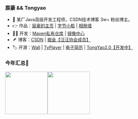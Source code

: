 ### 宸豪 && Tongyao
- 🥳 某厂Java高级开发工程师，CSDN技术博客 3w+ 粉丝博主。
- 👉 作品：[宸豪的主页](https://ityao.cn) | [字节小柜](http://store.ityao.cn/) | [相册墙](https://wall.ityao.cn/)
- 🧑‍💻 开发：[Maven私有仓库](https://mirrors.ityao.cn/) | [镜像中心](https://maven.ityao.cn/repository/maven-public/)
- 🪶 博客：[CSDN](https://blog.csdn.net/u014641168) | [掘金【汪汪协会成员】](https://juejin.cn/user/4174216315803192)
- 🏷️ 开源：[Wall](https://github.com/super-tongyao/wall) | [TyPlayer](https://github.com/super-tongyao/TyPlayer) | [电子简历](https://github.com/super-tongyao/resume) |  [TongYao2.0【开发中】](https://gitee.com/Super_TongYao/TongYao2.0)

### 今年汇总👏

<img align="" height="137px" src="https://github-readme-stats.vercel.app/api?username=super-tongyao&hide_title=true&hide_border=true&show_icons=true&include_all_commits=true&line_height=21&bg_color=0,EC6C6C,FFD479,FFFC79,73FA79&theme=graywhite&locale=cn" /><img align="" height="137px" src="https://github-readme-stats.vercel.app/api/top-langs/?username=super-tongyao&hide_title=true&hide_border=true&layout=compact&bg_color=0,73FA79,73FDFF,D783FF&theme=graywhite&locale=cn" />
